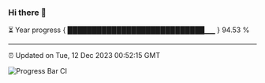 ### Hi there 👋

⏳ Year progress { ████████████████████████████▁▁ } 94.53 %

---

⏰ Updated on Tue, 12 Dec 2023 00:52:15 GMT

![Progress Bar CI](https://github.com/liununu/liununu/workflows/Progress%20Bar%20CI/badge.svg)
